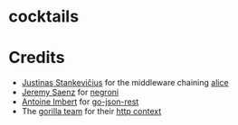 # cocktails


# Credits

- [Justinas Stankevičius](https://github.com/justinas) for the middleware chaining [alice](https://github.com/justinas/alice)
- [Jeremy Saenz](https://github.com/codegangsta) for [negroni](https://github.com/codegangsta/negroni)
- [Antoine Imbert](https://github.com/ant0ine) for [go-json-rest](https://github.com/ant0ine/go-json-rest)
- The [gorilla team](https://github.com/gorilla) for their [http context](https://github.com/gorilla/context)